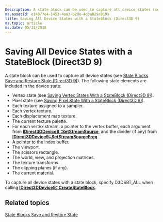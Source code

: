 ```yaml
---
Description: A state block can be used to capture all device states (see State Blocks Save and Restore State (Direct3D 9)).
ms.assetid: e14077e4-1453-4aa3-b2de-4d3a829a819a
title: Saving All Device States with a StateBlock (Direct3D 9)
ms.topic: article
ms.date: 05/31/2018
---
```


# Saving All Device States with a StateBlock (Direct3D 9)

A state block can be used to capture all device states (see [State Blocks Save and Restore State (Direct3D 9)](state-blocks-save-and-restore-state.md)). The following state elements are included in the device state:

-   Vertex state (see [Saving Vertex States With a StateBlock (Direct3D 9)](saving-vertex-states-with-a-stateblock.md)).
-   Pixel state (see [Saving Pixel State With a StateBlock (Direct3D 9)](saving-pixel-states-with-a-stateblock.md)).
-   Each texture assigned to a sampler.
-   Each vertex texture.
-   Each displacement map texture.
-   The current texture palette.
-   For each vertex stream: a pointer to the vertex buffer, each argument from [**IDirect3DDevice9::SetStreamSource**](/windows/desktop/api), and the divider (if any) from [**IDirect3DDevice9::SetStreamSourceFreq**](/windows/win32/api/d3d9helper/nf-d3d9helper-idirect3ddevice9-setstreamsourcefreq).
-   A pointer to the index buffer.
-   The viewport.
-   The scissors rectangle.
-   The world, view, and projection matrices.
-   The texture transforms.
-   The clipping planes (if any).
-   The current material.

To capture all device states with a state block, specify D3DSBT\_ALL when calling [**IDirect3DDevice9::CreateStateBlock**](/windows/win32/api/d3d9helper/nf-d3d9helper-idirect3ddevice9-createstateblock).

## Related topics

<dl> <dt>

[State Blocks Save and Restore State](state-blocks-save-and-restore-state.md)
</dt> </dl>

 

 